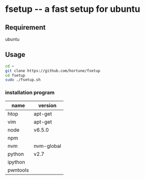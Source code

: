 fsetup -- a fast setup for ubuntu
==============================

## Requirement
ubuntu

## Usage
```sh
cd ~
git clone https://github.com/hortune/fsetup
cd fsetup
sudo ./fsetup.sh
```

### installation program
| name | version | 
| ------- | ------- |
| htop | apt-get | 
| vim | apt-get |
| node | v6.5.0 |
| npm | |
| nvm | nvm-global |
| python | v2.7 |
| ipython | |
| pwntools | |
